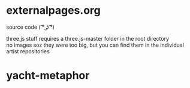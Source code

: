# externalpages.org
source code ( ͡° ͜ʖ ͡°)

three.js stuff requires a three.js-master folder in the root directory<br>
no images soz they were too big, but you can find them in the individual artist repositories
# yacht-metaphor
